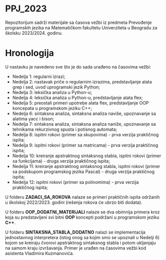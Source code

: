 # PPJ_2023
Repozitorijum sadrži materijale sa časova vežbi iz predmeta Prevođenje programskih jezika na Matematičkom fakultetu Univerziteta u Beogradu za školsku 2023/2024. godinu.

# Hronologija
U nastavku je navedeno sve što je do sada urađeno na časovima vežbi:
- Nedelja 1: regularni izrazi;
- Nedelja 2: nastavak priče o regularnim izrazima, predstavljanje alata grep i sed, uvod uprogramski jezik Python;
- Nedelja 3: leksička analiza u Python-u;
- Nedelja 4: leksička analiza u Python-u, predstavljanje alata flex;
- Nedelja 5: preostali primeri upotrebe alata flex, predstavljanje OOP koncepata u programskom jeziku C++;
- Nedelja 6: sintaksna analiza, sintaksna analiza naviše, upoznavanje sa alatima yacc i bison;
- Nedelja 7: sintaksna analiza, sintaksna analiza naniže, upoznavanje sa tehnikama rekurzivnog spusta i potisnog automata;
- Nedelja 8: ispitni rokovi (primer sa skupovima) - prva verzija praktičnog ispita;
- Nedelja 9: ispitni rokovi (primer sa matricama) - prva verzija praktičnog ispita;
- Nedelja 10: kreiranje apstraktnog sintaksnog stabla, ispitni rokovi (primer sa funkcijama) - druga verzija praktičnog ispita;
- Nedelja 11: kreiranje apstraktnog sintaksnog stabla, ispitni rokovi (primer sa podskupom programskog jezika Pascal) - druga verzija praktičnog ispita;
- Nedelja 12: ispitni rokovi (primer sa polinomima) - prva verzija praktičnog ispita;


U folderu **ZADACI_SA_ROKOVA** nalaze se primeri praktičnih ispita održanih u školskoj 2022/2023. godini (rešenja rokova će ubrzo biti dodata). 

U folderu **OOP_DODATNI_MATERIJALI** nalaze se dva obimnija primera kroz koja su predstavljeni svi bitni **OOP** koncepti podržani u programskom jeziku **C++**. 

U folderu **SINTAKSNA_STABLA_DODATNO** nalazi se implementacija jednostavnog interpretera (istog onog sa kojim smo se upoznali u Nedelji 6) kojom se kreiraju čvorovi apstraktnog sintaksnog stabla i potom ukljanjaju na samom kraju izvršavanja. Primer je urađen na časovima vežbi kod asistenta Vladimira Kuzmanovića. 
